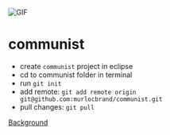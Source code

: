 ![GIF](https://giant.gfycat.com/SlimMellowLacewing.gif)

communist
=========

 * create `communist` project in eclipse
 * cd to communist folder in terminal
 * run `git init`
 * add remote: `git add remote origin git@github.com:murlocbrand/communist.git`
 * pull changes: `git pull`

[Background](https://gfycat.com/SlimMellowLacewing)
